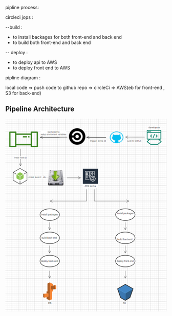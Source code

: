 pipline process:

circleci jops :

--build :

-   to install backages for both front-end and back end
-   to build both front-end and back end

-- deploy :

-   to deploy api to AWS
-   to deploy front end to AWS

pipline diagram :

 local code => push code to github repo => circleCi => AWS(eb for front-end , S3 for back-end)

 
## Pipeline Architecture

![pipeline](./pipeline.PNG)